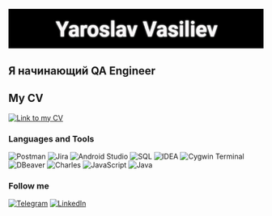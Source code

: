 ![Header](https://github.com/Yavas90/Portfolio-Yaroslav/blob/main/assets/quote-2023-03-15-a8779760f0c62049c45c98f9dc38a81f.jpg)

## Я начинающий QA Engineer

## My CV
[![Link to my CV](https://img.shields.io/badge/-Link_to_my_CV-696969??style=for-the-badge&logo=)](https://drive.google.com/file/d/1WBbHJz_3-KFS5habU8bz2MVi-Ywevw6A/view?usp=share_link)

### Languages and Tools
![Postman](https://img.shields.io/badge/-Postman-696969??style=for-the-badge&logo=Postman)
![Jira](https://img.shields.io/badge/-Jira-696969??style=for-the-badge&logo=Jira)
![Android Studio](https://img.shields.io/badge/-Android_Studio-696969??style=for-the-badge&logo=AndroidStudio)
![SQL](https://img.shields.io/badge/-SQL-696969??style=for-the-badge&logo=SQL)
![IDEA](https://img.shields.io/badge/-IDEA-696969??style=for-the-badge&logo=IntellijIDEA)
![Cygwin Terminal](https://img.shields.io/badge/-Cygwin_Terminal-696969??style=for-the-badge&logo=Cygwin)
![DBeaver](https://img.shields.io/badge/-DBeaver-696969??style=for-the-badge&logo=DBeaver)
![Charles](https://img.shields.io/badge/-Charles-696969??style=for-the-badge&logo=Charles)
![JavaScript](https://img.shields.io/badge/-JavaScript_basic-696969??style=for-the-badge&logo=JavaScript)
![Java](https://img.shields.io/badge/-Java_basic-696969??style=for-the-badge&logo=Java)

### Follow me
[![Telegram](https://img.shields.io/badge/-Telegram-696969??style=for-the-badge&logo=Telegram)](https://t.me/YaroslavVasiliev1990)
[![LinkedIn](https://img.shields.io/badge/-LinkedIn-696969??style=for-the-badge&logo=LinkedIn)](https://www.linkedin.com/in/yaroslav-vasiliev/)